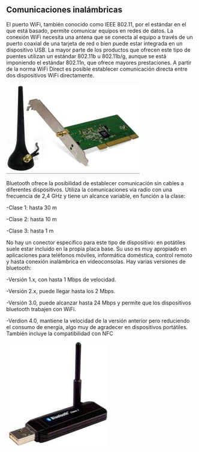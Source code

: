 ## Comunicaciones inalámbricas

El puerto WiFi, también conocido como IEEE 802\.11, por el estándar en el que está basado, permite comunicar equipos en redes de datos\. La conexión WiFi necesita una antena que se conecta al equipo a través de un puerto coaxial de una tarjeta de red o bien puede estar integrada en un dispositivo USB\. La mayor parte de los productos que ofrecen este tipo de puentes utilizan un estándar 802\.11b u 802\.11b/g, aunque se está imponiendo el estándar 802\.11n, que ofrece mayores prestaciones\. A partir de la norma WiFi Direct es posible establecer comunicación directa entre dos dispositivos WiFi directamente\.

![imagen](img/8_Conexiones_inalambricas_I_%28Wifi%290.jpg)

Bluetooth ofrece la posibilidad de establecer comunicación sin cables a diferentes dispositivos\. Utiliza la comunicaciones vía radio con una frecuencia de 2,4 GHz y tiene un alcance variable, en función a la clase:

\-Clase 1: hasta 30 m

\-Clase 2: hasta 10 m

\-Clase 3: hasta 1 m

No hay un conector especifico para este tipo de dispositivo: en potátiles suele estar incluido en la propia placa base\. Su uso es muy apropiado en aplicaciones para teléfonos móviles, informática doméstica, control remoto y hasta conexión inalámbrica en videoconsolas\. Hay varias versiones de bluetooth:

\-Versión 1\.x, con hasta 1 Mbps de velocidad\.

\-Versión 2\.x, puede llegar hasta los 2 Mbps\.

\-Versión 3\.0, puede alcanzar hasta 24 Mbps y permite que los dispositivos bluetooth trabajen con WiFi\.

\-Verdion 4\.0, mantiene la velocidad de la versión anterior pero reduciendo el consumo de energía, algo muy de agradecer en dispositivos portátiles\. También incluye la compatibilidad con NFC

![imagen](img/8_Conexiones_inalambricas_I_%28Wifi%291.png)

